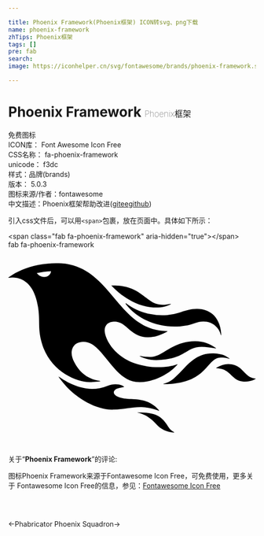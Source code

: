 ```yaml
---

title: Phoenix Framework(Phoenix框架) ICON转svg、png下载
name: phoenix-framework
zhTips: Phoenix框架
tags: []
pre: fab
search: 
image: https://iconhelper.cn/svg/fontawesome/brands/phoenix-framework.svg

---
```


# Phoenix Framework  <small style="font-size: 60%;font-weight: 100">Phoenix框架</small>


<div class="detail-page">
<p>
<span><span class="badge-success badge">免费图标</span> </span>
<br/>
<span>
ICON库：
<span class="badge-secondary badge">Font Awesome Icon Free</span> 
</span>
<br/>
<span>
CSS名称：
<span class="badge-secondary badge">fa-phoenix-framework</span> 
</span>
<br/>
<span>
unicode：
<span class="badge-secondary badge">f3dc</span> 
<copy-btn content='f3dc' btn-title=""></copy-btn>
<copy-btn :content='String.fromCodePoint(parseInt("f3dc", 16))' btn-title="复制U"></copy-btn>
</span><br/><span>样式：<span class="badge-light badge">品牌(brands)</span></span>
<br/>
<span>
版本：
<span class="badge-secondary badge">5.0.3</span> 
</span>
<br/>
<span>图标来源/作者：<span class="badge-light badge">fontawesome</span></span> 
<br/>
<span class="zh-detail">中文描述：<span class="badge-primary badge">Phoenix框架</span><span class="help-link"><span>帮助改进</span>(<a href="https://gitee.com/liuwave/icon-helper/edit/master/json/fontawesome/brands/phoenix-framework.json" target="_blank" rel="noopener noreferrer">gitee</a><a href="https://github.com/liuwave/icon-helper/edit/master/json/fontawesome/brands/phoenix-framework.json" target="_blank" rel="noopener noreferrer">github</a></span>)</span><br/>
</p>
</div>
<div class="alert alert-dark">
  <i class="fab fa-phoenix-framework fa-xs"></i>
  <i class="fab fa-phoenix-framework fa-sm"></i>
  <i class="fab fa-phoenix-framework fa-lg"></i>
  <i class="fab fa-phoenix-framework fa-2x"></i>
  <i class="fab fa-phoenix-framework fa-3x"></i>
  <i class="fab fa-phoenix-framework fa-5x"></i>
  <i class="fab fa-phoenix-framework fa-7x"></i>
</div>
<div>
  <p>引入css文件后，可以用<code>&lt;span&gt;</code>包裹，放在页面中。具体如下所示：    
  </p>
  <div class="alert alert-primary" style="font-size: 14px">
    &lt;span class="fab fa-phoenix-framework" aria-hidden="true"&gt;&lt;/span&gt;
    <copy-btn content='<span class="fab fa-phoenix-framework" aria-hidden="true"></span>'></copy-btn>
  </div>
  <div class="alert alert-secondary">
    <i class="fab fa-phoenix-framework"
    style="font-size: 24px"
    aria-hidden="true"></i> fab fa-phoenix-framework
    <copy-btn content="fab fa-phoenix-framework" btn-title="复制图标名称"></copy-btn>
  </div>
</div>
<div id="svg" class="svg-wrap">
<svg xmlns="http://www.w3.org/2000/svg" viewBox="0 0 640 512"><path d="M212.9 344.3c3.8-.1 22.8-1.4 25.6-2.2-2.4-2.6-43.6-1-68-49.6-4.3-8.6-7.5-17.6-6.4-27.6 2.9-25.5 32.9-30 52-18.5 36 21.6 63.3 91.3 113.7 97.5 37 4.5 84.6-17 108.2-45.4-.6-.1-.8-.2-1-.1-.4.1-.8.2-1.1.3-33.3 12.1-94.3 9.7-134.7-14.8-37.6-22.8-53.1-58.7-51.8-74.6 1.8-21.3 22.9-23.2 35.9-19.6 14.4 3.9 24.4 17.6 38.9 27.4 15.6 10.4 32.9 13.7 51.3 10.3 14.9-2.7 34.4-12.3 36.5-14.5-1.1-.1-1.8-.1-2.5-.2-6.2-.6-12.4-.8-18.5-1.7C279.8 194.5 262.1 47.4 138.5 37.9 94.2 34.5 39.1 46 2.2 72.9c-.8.6-1.5 1.2-2.2 1.8.1.2.1.3.2.5.8 0 1.6-.1 2.4-.2 6.3-1 12.5-.8 18.7.3 23.8 4.3 47.7 23.1 55.9 76.5 5.3 34.3-.7 50.8 8 86.1 19 77.1 91 107.6 127.7 106.4zM75.3 64.9c-.9-1-.9-1.2-1.3-2 12.1-2.6 24.2-4.1 36.6-4.8-1.1 14.7-22.2 21.3-35.3 6.8zm196.9 350.5c-42.8 1.2-92-26.7-123.5-61.4-4.6-5-16.8-20.2-18.6-23.4l.4-.4c6.6 4.1 25.7 18.6 54.8 27 24.2 7 48.1 6.3 71.6-3.3 22.7-9.3 41-.5 43.1 2.9-18.5 3.8-20.1 4.4-24 7.9-5.1 4.4-4.6 11.7 7 17.2 26.2 12.4 63-2.8 97.2 25.4 2.4 2 8.1 7.8 10.1 10.7-.1.2-.3.3-.4.5-4.8-1.5-16.4-7.5-40.2-9.3-24.7-2-46.3 5.3-77.5 6.2zm174.8-252c16.4-5.2 41.3-13.4 66.5-3.3 16.1 6.5 26.2 18.7 32.1 34.6 3.5 9.4 5.1 19.7 5.1 28.7-.2 0-.4 0-.6.1-.2-.4-.4-.9-.5-1.3-5-22-29.9-43.8-67.6-29.9-50.2 18.6-130.4 9.7-176.9-48-.7-.9-2.4-1.7-1.3-3.2.1-.2 2.1.6 3 1.3 18.1 13.4 38.3 21.9 60.3 26.2 30.5 6.1 54.6 2.9 79.9-5.2zm102.7 117.5c-32.4.2-33.8 50.1-103.6 64.4-18.2 3.7-38.7 4.6-44.9 4.2v-.4c2.8-1.5 14.7-2.6 29.7-16.6 7.9-7.3 15.3-15.1 22.8-22.9 19.5-20.2 41.4-42.2 81.9-39 23.1 1.8 29.3 8.2 36.1 12.7.3.2.4.5.7.9-.5 0-.7.1-.9 0-7-2.7-14.3-3.3-21.8-3.3zm-12.3-24.1c-.1.2-.1.4-.2.6-28.9-4.4-48-7.9-68.5 4-17 9.9-31.4 20.5-62 24.4-27.1 3.4-45.1 2.4-66.1-8-.3-.2-.6-.4-1-.6 0-.2.1-.3.1-.5 24.9 3.8 36.4 5.1 55.5-5.8 22.3-12.9 40.1-26.6 71.3-31 29.6-4.1 51.3 2.5 70.9 16.9zM268.6 97.3c-.6-.6-1.1-1.2-2.1-2.3 7.6 0 29.7-1.2 53.4 8.4 19.7 8 32.2 21 50.2 32.9 11.1 7.3 23.4 9.3 36.4 8.1 4.3-.4 8.5-1.2 12.8-1.7.4-.1.9 0 1.5.3-.6.4-1.2.9-1.8 1.2-8.1 4-16.7 6.3-25.6 7.1-26.1 2.6-50.3-3.7-73.4-15.4-19.3-9.9-36.4-22.9-51.4-38.6zM640 335.7c-3.5 3.1-22.7 11.6-42.7 5.3-12.3-3.9-19.5-14.9-31.6-24.1-10-7.6-20.9-7.9-28.1-8.4.6-.8.9-1.2 1.2-1.4 14.8-9.2 30.5-12.2 47.3-6.5 12.5 4.2 19.2 13.5 30.4 24.2 10.8 10.4 21 9.9 23.1 10.5.1-.1.2 0 .4.4zm-212.5 137c2.2 1.2 1.6 1.5 1.5 2-18.5-1.4-33.9-7.6-46.8-22.2-21.8-24.7-41.7-27.9-48.6-29.7.5-.2.8-.4 1.1-.4 13.1.1 26.1.7 38.9 3.9 25.3 6.4 35 25.4 41.6 35.3 3.2 4.8 7.3 8.3 12.3 11.1z"/></svg>
</div>
<detail full-name='fa-phoenix-framework'></detail>
<div class="icon-detail__container">
<p>关于“<b>Phoenix Framework</b>”的评论:</p>
</div>
<Vssue title="关于“Phoenix Framework”的评论" />    
<div><p>图标Phoenix Framework来源于Fontawesome Icon Free，可免费使用，更多关于  Fontawesome Icon Free的信息，参见：<a target="_blank" href="https://iconhelper.cn/fontawesome.html">Fontawesome Icon Free</a>
</p></div>

<div style="padding:2rem 0 " class="page-nav"><p class="inner"><span class="prev">←<router-link to="/icon/brands/phabricator.html">Phabricator</router-link></span> <span class="next"><router-link to="/icon/brands/phoenix-squadron.html">Phoenix Squadron</router-link>→</span></p></div>
